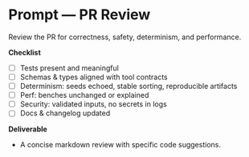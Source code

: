 # Prompt — PR Review

Review the PR for correctness, safety, determinism, and performance.

**Checklist**
- [ ] Tests present and meaningful
- [ ] Schemas & types aligned with tool contracts
- [ ] Determinism: seeds echoed, stable sorting, reproducible artifacts
- [ ] Perf: benches unchanged or explained
- [ ] Security: validated inputs, no secrets in logs
- [ ] Docs & changelog updated

**Deliverable**
- A concise markdown review with specific code suggestions.

